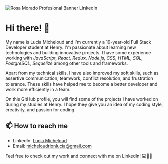 ![Rosa Morado Profesional Banner LinkedIn](https://github.com/luciamicheloud/luciamicheloud/assets/123605664/ad58faf8-cafc-432b-90f5-27d0f9cfb769)
# Hi there! 👋

My name is Lucia Micheloud and I'm currently a 19-year-old Full Stack Developer student at Henry. I'm passionate about learning new technologies and building innovative projects. I have some experience working with *JavaScript, React, Redux, Node.js, CSS, HTML, SQL, PostgreSQL, Sequelize* among other tools and frameworks.

Apart from my technical skills, I have also improved my soft skills, such as assertive communication, teamwork, conflict resolution, and frustration tolerance. These skills have helped me to become a better developer and work more efficiently in a team.

On this GitHub profile, you will find some of the projects I have worked on during my studies at Henry. I hope they give you an idea of my coding style, creativity, and passion for coding. 

## 📫 How to reach me
- LinkedIn: [Lucia Micheloud](https://www.linkedin.com/in/lucia-micheloud-300324264/)
- Email: micheloudrionlucia@gmail.com

Feel free to check out my work and connect with me on LinkedIn! 💻👩‍💼
